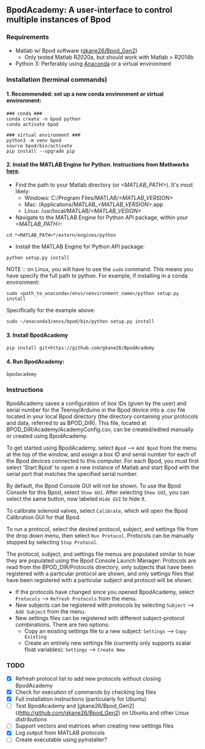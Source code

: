 ## BpodAcademy: A user-interface to control multiple instances of Bpod

### Requirements

- Matlab w/ Bpod software ([gkane26/Bpod_Gen2](http://github.com/gkane26/Bpod_Gen2))
  - Only tested Matlab R2020a, but should work with Matlab > R2014b
- Python 3: Perferably using [Anaconda](https://www.anaconda.com/products/individual) or a virtual environment

### Installation (terminal commands)

#### 1. Recommended: set up a new conda environment or virtual environment:

```
### conda ###
conda create -n bpod python
conda activate bpod

### virtual environment ###
python3 -m venv bpod
source bpod/bin/activate
pip install --upgrade pip
```

#### 2. Install the MATLAB Engine for Python. Instructions from Mathworks [here](https://www.mathworks.com/help/matlab/matlab_external/install-the-matlab-engine-for-python.html).

- Find the path to your Matlab directory (or _<MATLAB_PATH>_). It's most likely:
  - Windows: C:/Program Files/MATLAB/_<MATLAB_VERSION>_
  - Mac: /Applications/MATLAB\__<MATLAB_VERSION>_.app
  - Linux: /usr/local/MATLAB/_<MATLAB_VESION>_
- Navigate to the MATLAB Engine for Python API package, within your _<MATLAB_PATH>_:

```
cd *<MATLAB_PATH>*/extern/engines/python
```

- Install the MATLAB Engine for Python API package:

```
python setup.py install
```

NOTE :: on Linux, you will have to use the `sudo` command. This means you have specify the full path to python. For example, if installing in a conda environment:

```
sudo <path_to_anaconda>/envs/<environment_name>/python setup.py install
```

Specifically for the example above:

```
sudo ~/anaconda3/envs/bpod/bin/python setup.py install
```

#### 3. Install BpodAcademy

```
pip install git+https://github.com/gkane26/BpodAcademy
```

#### 4. Run BpodAcademy:

```
bpodacademy
```

### Instructions

BpodAcademy saves a configuration of box IDs (given by the user) and serial number for the Teensy/Arduino in the Bpod device into a .csv file located in your local Bpod directory (the directory containing your protocols and data, referred to as BPOD_DIR). This file, located at BPOD_DIR/Academy/AcademyConfig.csv, can be created/edited manually or created using BpodAcademy.

To get started using BpodAcademy, select `Bpod` --> `Add Bpod` from the menu at the top of the window, and assign a box ID and serial number for each of the Bpod devices connected to this computer. For each Bpod, you must first select 'Start Bpod' to open a new instance of Matlab and start Bpod with the serial port that matches the specified serial number.

By default, the Bpod Console GUI will not be shown. To use the Bpod Console for this Bpod, select `Show GUI`. After selecting `Show GUI`, you can select the same button, now labeled `Hide GUI` to hide it.

To calibrate solenoid valves, select `Calibrate`, which will open the Bpod Calibration GUI for that Bpod.

To run a protocol, select the desired protocol, subject, and settings file from the drop down menu, then select `Run Protocol`. Protocols can be manually stopped by selecting `Stop Protocol`.

The protocol, subject, and settings file menus are populated similar to how they are populated using the Bpod Console Launch Manager: Protocols are read from the BPOD_DIR/Protocols directory, only subjects that have been registered with a particular protocol are shown, and only settings files that have been registered with a particular subject and protocol will be shown.

- If the protocols have changed since you opened BpodAcademy, select `Protocols` --> `Refresh Protocols` from the menu.
- New subjects can be registered with protocols by selecting `Subject` --> `Add Subject` from the menu.
- New settings files can be registered with different subject-protocol combinations. There are two options:
  - Copy an existing settings file to a new subject: `Settings` --> `Copy Existing`
  - Create an entirely new settings file (currently only supports scalar float variables): `Settings` --> `Create New`

### TODO

- [x] Refresh protocol list to add new protocols without closing BpodAcademy
- [x] Check for execution of commands by checking log files
- [x] Full installation instructions (particularly for Ubuntu)
- [ ] Test BpodAcademy and [gkane26/Bpod_Gen2]((http://github.com/gkane26/Bpod_Gen2) on Ubuntu and other Linux distributions
- [ ] Support vectors and matrices when creating new settings files
- [x] Log output from MATLAB protocols
- [ ] Create executable using pyinstaller?
